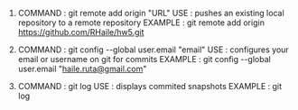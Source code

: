 1. COMMAND : git remote add origin "URL"
   USE : pushes an existing local repository to a remote repository
   EXAMPLE : git remote add origin https://github.com/RHaile/hw5.git

2. COMMAND : git config --global user.email "email"
   USE : configures your email or username on git for commits
   EXAMPLE : git config --global user.email "haile.ruta@gmail.com"

3. COMMAND : git log
   USE : displays commited snapshots
   EXAMPLE : git log